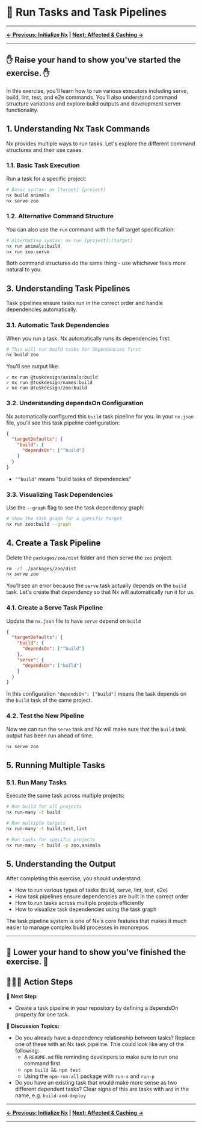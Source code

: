# 📖 Run Tasks and Task Pipelines

---

**[← Previous: Initialize Nx](./01-initialize-nx.md) | [Next: Affected & Caching →](./03-affected-and-caching.md)**

---

✋ Raise your hand to show you've started the exercise. ✋
---

In this exercise, you'll learn how to run various executors including serve, build, lint, test, and e2e commands. You'll also understand command structure variations and explore build outputs and development server functionality.

## 1. Understanding Nx Task Commands

Nx provides multiple ways to run tasks. Let's explore the different command structures and their use cases.

### 1.1. Basic Task Execution

Run a task for a specific project:

```bash
# Basic syntax: nx [target] [project]
nx build animals
nx serve zoo
```

### 1.2. Alternative Command Structure

You can also use the `run` command with the full target specification:

```bash
# Alternative syntax: nx run [project]:[target]
nx run animals:build
nx run zoo:serve
```

Both command structures do the same thing - use whichever feels more natural to you.

## 3. Understanding Task Pipelines

Task pipelines ensure tasks run in the correct order and handle dependencies automatically.

### 3.1. Automatic Task Dependencies

When you run a task, Nx automatically runs its dependencies first:

```bash
# This will run build tasks for dependencies first
nx build zoo
```

You'll see output like:
```
✓ nx run @tuskdesign/animals:build
✓ nx run @tuskdesign/names:build  
✓ nx run @tuskdesign/zoo:build
```

### 3.2. Understanding dependsOn Configuration

Nx automatically configured this `build` task pipeline for you.  In your `nx.json` file, you'll see this task pipeline configuration:

```json
{
  "targetDefaults": {
    "build": {
      "dependsOn": ["^build"]
    }
  }
}
```

- `"^build"` means "build tasks of dependencies"

### 3.3. Visualizing Task Dependencies

Use the `--graph` flag to see the task dependency graph:

```bash
# Show the task graph for a specific target
nx run zoo:build --graph
```

## 4. Create a Task Pipeline

Delete the `packages/zoo/dist` folder and then serve the `zoo` project.

```bash
rm -rf ./packages/zoo/dist
nx serve zoo
```

You'll see an error because the `serve` task actually depends on the `build` task.  Let's create that dependency so that Nx will automatically run it for us.

### 4.1. Create a Serve Task Pipeline

Update the `nx.json` file to have `serve` depend on `build`

```json
{
  "targetDefaults": {
    "build": {
      "dependsOn": ["^build"]
    },
    "serve": {
      "dependsOn": ["build"]
    }
  }
}
```

In this configuration `"dependsOn": ["build"]` means the task depends on the `build` task of the same project.

### 4.2. Test the New Pipeline

Now we can run the `serve` task and Nx will make sure that the `build` task output has been run ahead of time.

```bash
nx serve zoo
```

## 5. Running Multiple Tasks

### 5.1. Run Many Tasks

Execute the same task across multiple projects:

```bash
# Run build for all projects
nx run-many -t build

# Run multiple targets
nx run-many -t build,test,lint

# Run tasks for specific projects
nx run-many -t build -p zoo,animals
```

## 5. Understanding the Output

After completing this exercise, you should understand:

- How to run various types of tasks (build, serve, lint, test, e2e)
- How task pipelines ensure dependencies are built in the correct order
- How to run tasks across multiple projects efficiently
- How to visualize task dependencies using the task graph

The task pipeline system is one of Nx's core features that makes it much easier to manage complex build processes in monorepos.

---
👏 Lower your hand to show you've finished the exercise. 👏
---

## 🏃‍♂️‍➡️ Action Steps

**👟 Next Step:**
- Create a task pipeline in your repository by defining a dependsOn property for one task.

**🧠 Discussion Topics:**
- Do you already have a dependency relationship between tasks? Replace one of these with an Nx task pipeline. This could look like any of the following:
  - A `README.md` file reminding developers to make sure to run one command first
  - `npm build && npm test`
  - Using the `npm-run-all` package with `run-s` and `run-p`
- Do you have an existing task that would make more sense as two different dependent tasks? Clear signs of this are tasks with `and` in the name, e.g. `build-and-deploy`

---

**[← Previous: Initialize Nx](./01-initialize-nx.md) | [Next: Affected & Caching →](./03-affected-and-caching.md)**

---